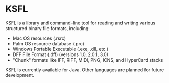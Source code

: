 KSFL
====

KSFL is a library and command-line tool for reading and writing various structured binary file formats, including:

  * Mac OS resources (.rsrc)
  * Palm OS resource database (.prc)
  * Windows Portable Executable (.exe, .dll, etc.)
  * DFF File Format (.dff) (versions 1.0, 2.0.1, 3.0)
  * "Chunk" formats like IFF, RIFF, MIDI, PNG, ICNS, and HyperCard stacks

KSFL is currently available for Java. Other languages are planned for future development.
